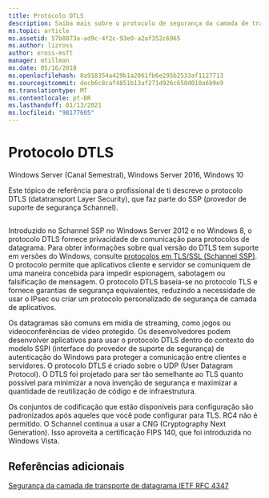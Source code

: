 ```yaml
---
title: Protocolo DTLS
description: Saiba mais sobre o protocolo de segurança da camada de transporte de datagrama, que faz parte do provedor de suporte de segurança Schannel.
ms.topic: article
ms.assetid: 57b8873a-ad9c-4f2c-93e0-a2af352c6965
ms.author: lizross
author: eross-msft
manager: mtillman
ms.date: 05/16/2018
ms.openlocfilehash: 8a918354a429b1a2061fb6e295b2533af1127713
ms.sourcegitcommit: decb6c8caf4851b13af271d926c650d010a6b9e9
ms.translationtype: MT
ms.contentlocale: pt-BR
ms.lasthandoff: 01/13/2021
ms.locfileid: "98177605"
---
```

# <a name="datagram-transport-layer-security-protocol"></a>Protocolo DTLS

Windows Server (Canal Semestral), Windows Server 2016, Windows 10

Este tópico de referência para o profissional de ti descreve o protocolo DTLS (datatransport Layer Security), que faz parte do SSP (provedor de suporte de segurança Schannel).

## <a name="BKMK_DTLS"></a>
Introduzido no Schannel SSP no Windows Server 2012 e no Windows 8, o protocolo DTLS fornece privacidade de comunicação para protocolos de datagrama. Para obter informações sobre qual versão do DTLS tem suporte em versões do Windows, consulte [protocolos em TLS/SSL (Schannel SSP)](/windows/win32/secauthn/protocols-in-tls-ssl--schannel-ssp-). O protocolo permite que aplicativos cliente e servidor se comuniquem de uma maneira concebida para impedir espionagem, sabotagem ou falsificação de mensagem. O protocolo DTLS baseia-se no protocolo TLS e fornece garantias de segurança equivalentes, reduzindo a necessidade de usar o IPsec ou criar um protocolo personalizado de segurança de camada de aplicativos.

Os datagramas são comuns em mídia de streaming, como jogos ou videoconferências de vídeo protegido. Os desenvolvedores podem desenvolver aplicativos para usar o protocolo DTLS dentro do contexto do modelo SSPI (interface do provedor de suporte de segurança) de autenticação do Windows para proteger a comunicação entre clientes e servidores. O protocolo DTLS é criado sobre o UDP (User Datagram Protocol). O DTLS foi projetado para ser tão semelhante ao TLS quanto possível para minimizar a nova invenção de segurança e maximizar a quantidade de reutilização de código e de infraestrutura.

Os conjuntos de codificação que estão disponíveis para configuração são padronizados após aqueles que você pode configurar para TLS. RC4 não é permitido. O Schannel continua a usar a CNG (Cryptography Next Generation). Isso aproveita a certificação FIPS 140, que foi introduzida no Windows Vista.

## <a name="additional-references"></a>Referências adicionais

[Segurança da camada de transporte de datagrama IETF RFC 4347](http://tools.ietf.org/html/rfc4347)